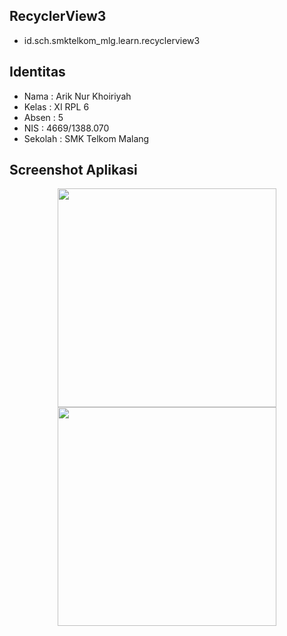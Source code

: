 ## RecyclerView3
* id.sch.smktelkom_mlg.learn.recyclerview3

## Identitas
* Nama  : Arik Nur Khoiriyah
* Kelas : XI RPL 6
* Absen : 5
* NIS   : 4669/1388.070
* Sekolah : SMK Telkom Malang

## Screenshot Aplikasi
<p align="center">
  <img src="http://i68.tinypic.com/sevwxh.jpg" width="350"/>
  <img src="http://i63.tinypic.com/eiuixk.jpg" width="350"/>
</p>
